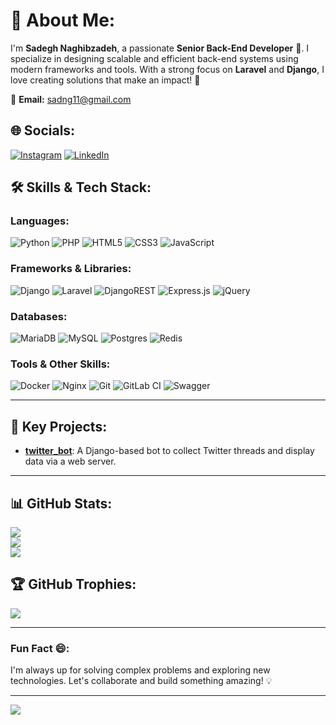 # 💫 About Me:
I'm **Sadegh Naghibzadeh**, a passionate **Senior Back-End Developer** 🚀. I specialize in designing scalable and efficient back-end systems using modern frameworks and tools. With a strong focus on **Laravel** and **Django**, I love creating solutions that make an impact! 🌟

📧 **Email:** [sadng11@gmail.com](mailto:sadng11@gmail.com)

## 🌐 Socials:
[![Instagram](https://img.shields.io/badge/Instagram-%23E4405F.svg?logo=Instagram&logoColor=white)](https://instagram.com/sd.naghibzadeh) [![LinkedIn](https://img.shields.io/badge/LinkedIn-%230077B5.svg?logo=linkedin&logoColor=white)](https://linkedin.com/in/sadegh-naghibzadeh-3591251b6) 

## 🛠 Skills & Tech Stack:

### Languages:
![Python](https://img.shields.io/badge/python-3670A0?style=for-the-badge&logo=python&logoColor=ffdd54) ![PHP](https://img.shields.io/badge/php-%23777BB4.svg?style=for-the-badge&logo=php&logoColor=white) ![HTML5](https://img.shields.io/badge/html5-%23E34F26.svg?style=for-the-badge&logo=html5&logoColor=white) ![CSS3](https://img.shields.io/badge/css3-%231572B6.svg?style=for-the-badge&logo=css3&logoColor=white) ![JavaScript](https://img.shields.io/badge/javascript-%23323330.svg?style=for-the-badge&logo=javascript&logoColor=%23F7DF1E)

### Frameworks & Libraries:
![Django](https://img.shields.io/badge/django-%23092E20.svg?style=for-the-badge&logo=django&logoColor=white) ![Laravel](https://img.shields.io/badge/laravel-%23FF2D20.svg?style=for-the-badge&logo=laravel&logoColor=white) ![DjangoREST](https://img.shields.io/badge/DJANGO-REST-ff1709?style=for-the-badge&logo=django&logoColor=white&color=ff1709&labelColor=gray) ![Express.js](https://img.shields.io/badge/express.js-%23404d59.svg?style=for-the-badge&logo=express&logoColor=%2361DAFB) ![jQuery](https://img.shields.io/badge/jquery-%230769AD.svg?style=for-the-badge&logo=jquery&logoColor=white)

### Databases:
![MariaDB](https://img.shields.io/badge/MariaDB-003545?style=for-the-badge&logo=mariadb&logoColor=white) ![MySQL](https://img.shields.io/badge/mysql-4479A1.svg?style=for-the-badge&logo=mysql&logoColor=white) ![Postgres](https://img.shields.io/badge/postgres-%23316192.svg?style=for-the-badge&logo=postgresql&logoColor=white) ![Redis](https://img.shields.io/badge/redis-%23DD0031.svg?style=for-the-badge&logo=redis&logoColor=white)

### Tools & Other Skills:
![Docker](https://img.shields.io/badge/docker-%230db7ed.svg?style=for-the-badge&logo=docker&logoColor=white) ![Nginx](https://img.shields.io/badge/nginx-%23009639.svg?style=for-the-badge&logo=nginx&logoColor=white) ![Git](https://img.shields.io/badge/git-%23F05033.svg?style=for-the-badge&logo=git&logoColor=white) ![GitLab CI](https://img.shields.io/badge/gitlab%20CI-%23181717.svg?style=for-the-badge&logo=gitlab&logoColor=white) ![Swagger](https://img.shields.io/badge/-Swagger-%23Clojure?style=for-the-badge&logo=swagger&logoColor=white)

---

## 🚀 Key Projects:
- [**twitter_bot**](https://github.com/sadng11/twitter_bot): A Django-based bot to collect Twitter threads and display data via a web server.

---

## 📊 GitHub Stats:
![](https://github-readme-stats.vercel.app/api?username=sadng11&theme=transparent&hide_border=false&include_all_commits=true&count_private=true)<br/>
![](https://github-readme-streak-stats.herokuapp.com/?user=sadng11&theme=transparent&hide_border=false)<br/>
![](https://github-readme-stats.vercel.app/api/top-langs/?username=sadng11&theme=transparent&hide_border=false&include_all_commits=true&count_private=true&layout=compact)

## 🏆 GitHub Trophies:
![](https://github-profile-trophy.vercel.app/?username=sadng11&theme=radical&no-frame=false&no-bg=false&margin-w=4)

---

### Fun Fact 😄:
I'm always up for solving complex problems and exploring new technologies. Let's collaborate and build something amazing! 💡

---
[![](https://visitcount.itsvg.in/api?id=sadng11&icon=0&color=0)](https://visitcount.itsvg.in)

<!-- Proudly created with GPRM ( https://gprm.itsvg.in ) -->
